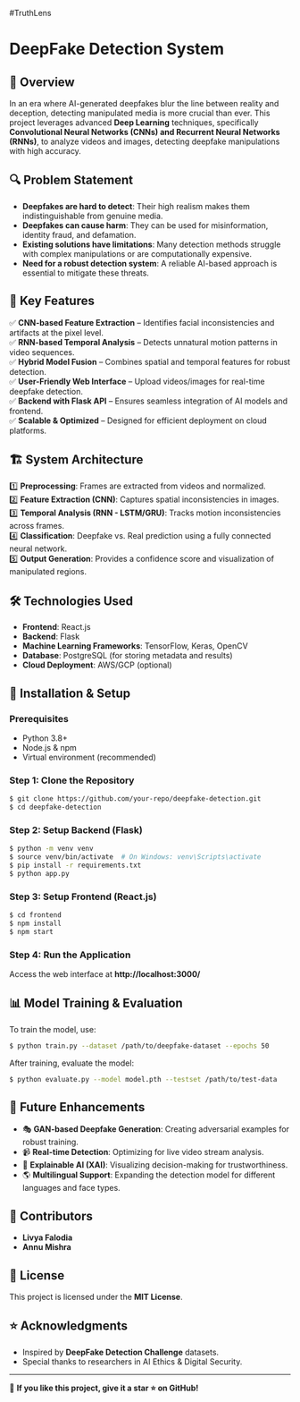 #TruthLens
# DeepFake Detection System

## 📌 Overview
In an era where AI-generated deepfakes blur the line between reality and deception, detecting manipulated media is more crucial than ever. This project leverages advanced **Deep Learning** techniques, specifically **Convolutional Neural Networks (CNNs) and Recurrent Neural Networks (RNNs)**, to analyze videos and images, detecting deepfake manipulations with high accuracy.

## 🔍 Problem Statement
- **Deepfakes are hard to detect**: Their high realism makes them indistinguishable from genuine media.
- **Deepfakes can cause harm**: They can be used for misinformation, identity fraud, and defamation.
- **Existing solutions have limitations**: Many detection methods struggle with complex manipulations or are computationally expensive.
- **Need for a robust detection system**: A reliable AI-based approach is essential to mitigate these threats.

## 🚀 Key Features
✅ **CNN-based Feature Extraction** – Identifies facial inconsistencies and artifacts at the pixel level.  
✅ **RNN-based Temporal Analysis** – Detects unnatural motion patterns in video sequences.  
✅ **Hybrid Model Fusion** – Combines spatial and temporal features for robust detection.  
✅ **User-Friendly Web Interface** – Upload videos/images for real-time deepfake detection.  
✅ **Backend with Flask API** – Ensures seamless integration of AI models and frontend.  
✅ **Scalable & Optimized** – Designed for efficient deployment on cloud platforms.  

## 🏗️ System Architecture
1️⃣ **Preprocessing**: Frames are extracted from videos and normalized.  
2️⃣ **Feature Extraction (CNN)**: Captures spatial inconsistencies in images.  
3️⃣ **Temporal Analysis (RNN - LSTM/GRU)**: Tracks motion inconsistencies across frames.  
4️⃣ **Classification**: Deepfake vs. Real prediction using a fully connected neural network.  
5️⃣ **Output Generation**: Provides a confidence score and visualization of manipulated regions.  

## 🛠️ Technologies Used
- **Frontend**: React.js
- **Backend**: Flask
- **Machine Learning Frameworks**: TensorFlow, Keras, OpenCV
- **Database**: PostgreSQL (for storing metadata and results)
- **Cloud Deployment**: AWS/GCP (optional)

## 🏁 Installation & Setup
### Prerequisites
- Python 3.8+
- Node.js & npm
- Virtual environment (recommended)

### Step 1: Clone the Repository
```sh
$ git clone https://github.com/your-repo/deepfake-detection.git
$ cd deepfake-detection
```

### Step 2: Setup Backend (Flask)
```sh
$ python -m venv venv
$ source venv/bin/activate  # On Windows: venv\Scripts\activate
$ pip install -r requirements.txt
$ python app.py
```

### Step 3: Setup Frontend (React.js)
```sh
$ cd frontend
$ npm install
$ npm start
```

### Step 4: Run the Application
Access the web interface at **http://localhost:3000/**

## 📊 Model Training & Evaluation
To train the model, use:
```sh
$ python train.py --dataset /path/to/deepfake-dataset --epochs 50
```
After training, evaluate the model:
```sh
$ python evaluate.py --model model.pth --testset /path/to/test-data
```

## 📌 Future Enhancements
- 🎭 **GAN-based Deepfake Generation**: Creating adversarial examples for robust training.
- 📹 **Real-time Detection**: Optimizing for live video stream analysis.
- 🔬 **Explainable AI (XAI)**: Visualizing decision-making for trustworthiness.
- 🌎 **Multilingual Support**: Expanding the detection model for different languages and face types.

## 🤝 Contributors
- **Livya Falodia**   
- **Annu Mishra**

## 📜 License
This project is licensed under the **MIT License**.

## ⭐ Acknowledgments
- Inspired by **DeepFake Detection Challenge** datasets.
- Special thanks to researchers in AI Ethics & Digital Security.

---
📌 **If you like this project, give it a star ⭐ on GitHub!**

